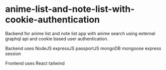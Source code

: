 # anime-list-and-note-list-with-cookie-authentication
Backend for anime list and note list  app with anime search using external graphql api and cookie based user authentication.

Backend uses 
              NodeJS
              expressJS
              passportJS
              mongoDB
              mongoose
              express session
              
Frontend uses
              React
              tailwind
              
              
  
